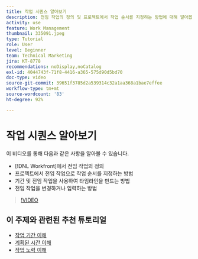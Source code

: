 ```yaml
---
title: 작업 시퀀스 알아보기
description: 전임 작업의 정의 및 프로젝트에서 작업 순서를 지정하는 방법에 대해 알아봅니다. 그런 다음 기간 및 전임 작업을 사용하여 타임라인을 만드는 방법을 배웁니다.
activity: use
feature: Work Management
thumbnail: 335091.jpeg
type: Tutorial
role: User
level: Beginner
team: Technical Marketing
jira: KT-8778
recommendations: noDisplay,noCatalog
exl-id: 4044743f-71f8-4416-a365-575d90d5bd70
doc-type: video
source-git-commit: 39651f3785d2a539314c32a1aa368a1bae7effee
workflow-type: tm+mt
source-wordcount: '83'
ht-degree: 92%

---
```


# 작업 시퀀스 알아보기

이 비디오를 통해 다음과 같은 사항을 알아볼 수 있습니다.

* [!DNL  Workfront]에서 전임 작업의 정의
* 프로젝트에서 전임 작업으로 작업 순서를 지정하는 방법
* 기간 및 전임 작업을 사용하여 타임라인을 만드는 방법
* 전임 작업을 변경하거나 입력하는 방법

>[!VIDEO](https://video.tv.adobe.com/v/335091/?quality=12&learn=on)

<!---
Learn more urls
There's a lot more you can learn about predecessors, such as dependency type and lag. [!DNL Workfront] recommends getting the basics down first, then pulling those other features into your project planning. If you're curious, here are some articles about additional functionality.
Overview of task predecessors
Create predecessor relationships by chaining tasks
Creating a predecessor relationship on the task list
Overview of lag types
Overview of task dependency types
--->

## 이 주제와 관련된 추천 튜토리얼

* [작업 기간 이해](https://experienceleague.adobe.com/en/docs/workfront-learn/tutorials-workfront/manage-work/tasks/understand-task-durations)
* [계획된 시간 이해](https://experienceleague.adobe.com/en/docs/workfront-learn/tutorials-workfront/manage-work/tasks/understand-planned-hours)
* [작업 노력 이해](https://experienceleague.adobe.com/en/docs/workfront-learn/tutorials-workfront/manage-work/tasks/understand-work-effort)

